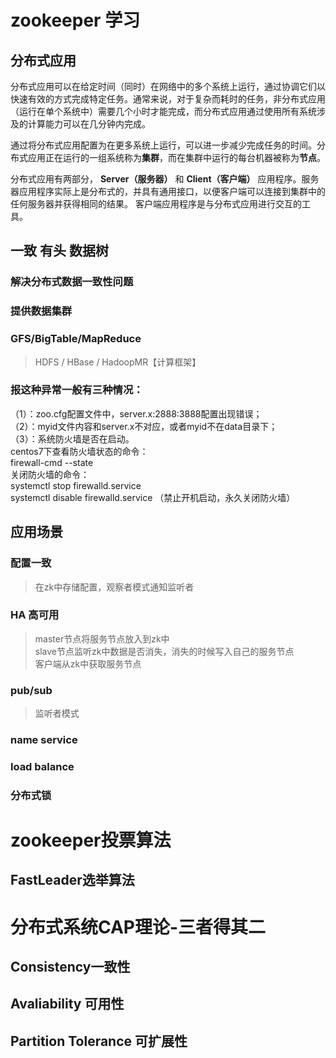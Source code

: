 <h1 id="zookeeper-学习">zookeeper 学习</h1>
<h2 id="分布式应用">分布式应用</h2>
<p>分布式应用可以在给定时间（同时）在网络中的多个系统上运行，通过协调它们以快速有效的方式完成特定任务。通常来说，对于复杂而耗时的任务，非分布式应用（运行在单个系统中）需要几个小时才能完成，而分布式应用通过使用所有系统涉及的计算能力可以在几分钟内完成。</p>
<p>通过将分布式应用配置为在更多系统上运行，可以进一步减少完成任务的时间。分布式应用正在运行的一组系统称为<strong>集群</strong>，而在集群中运行的每台机器被称为<strong>节点</strong>。</p>
<p>分布式应用有两部分， <strong>Server（服务器）</strong> 和 <strong>Client（客户端）</strong> 应用程序。服务器应用程序实际上是分布式的，并具有通用接口，以便客户端可以连接到集群中的任何服务器并获得相同的结果。  客户端应用程序是与分布式应用进行交互的工具。</p>
<h2 id="一致-有头-数据树">一致 有头 数据树</h2>
<h3 id="解决分布式数据一致性问题">解决分布式数据一致性问题</h3>
<h3 id="提供数据集群">提供数据集群</h3>
<h3 id="gfsbigtablemapreduce">GFS/BigTable/MapReduce</h3>
<blockquote>
<p>HDFS / HBase / HadoopMR【计算框架】</p>
</blockquote>
<h3 id="报这种异常一般有三种情况：">报这种异常一般有三种情况：</h3>
<p>（1）：zoo.cfg配置文件中，server.x:2888:3888配置出现错误；<br>
（2）：myid文件内容和server.x不对应，或者myid不在data目录下；<br>
（3）：系统防火墙是否在启动。<br>
centos7下查看防火墙状态的命令：<br>
firewall-cmd  --state<br>
关闭防火墙的命令：<br>
systemctl  stop firewalld.service<br>
systemctl disable firewalld.service   （禁止开机启动，永久关闭防火墙）</p>
<h2 id="应用场景">应用场景</h2>
<h3 id="配置一致">配置一致</h3>
<blockquote>
<p>在zk中存储配置，观察者模式通知监听者</p>
</blockquote>
<h3 id="ha-高可用">HA 高可用</h3>
<blockquote>
<p>master节点将服务节点放入到zk中<br>
slave节点监听zk中数据是否消失，消失的时候写入自己的服务节点<br>
客户端从zk中获取服务节点</p>
</blockquote>
<h3 id="pubsub">pub/sub</h3>
<blockquote>
<p>监听者模式</p>
</blockquote>
<h3 id="name-service">name service</h3>
<h3 id="load-balance">load balance</h3>
<h3 id="分布式锁">分布式锁</h3>
<h1 id="zookeeper投票算法">zookeeper投票算法</h1>
<h2 id="fastleader选举算法">FastLeader选举算法</h2>
<h1 id="分布式系统cap理论-三者得其二">分布式系统CAP理论-三者得其二</h1>
<h2 id="consistency一致性">Consistency一致性</h2>
<h2 id="avaliability-可用性">Avaliability 可用性</h2>
<h2 id="partition-tolerance-可扩展性">Partition Tolerance 可扩展性</h2>

